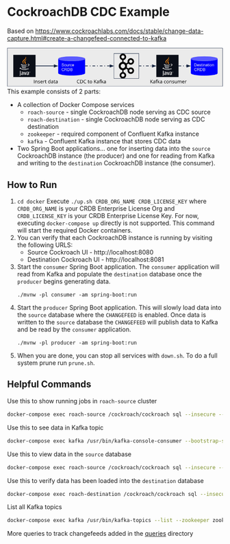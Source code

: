 # CockroachDB CDC Example

Based on https://www.cockroachlabs.com/docs/stable/change-data-capture.html#create-a-changefeed-connected-to-kafka

![highlevel.png](resources/highlevel.png)
This example consists of 2 parts:
* A collection of Docker Compose services
    * `roach-source` - single CockroachDB node serving as CDC source
    * `roach-destination` - single CockroachDB node serving as CDC destination
    * `zookeeper` - required component of Confluent Kafka instance
    * `kafka` - Confluent Kafka instance that stores CDC data
* Two Spring Boot applications... one for inserting data into the `source` CockroachDB instance (the producer) and one for reading from Kafka and writing to the `destination` CockroachDB instance (the consumer).

## How to Run

1) `cd docker` Execute `./up.sh CRDB_ORG_NAME CRDB_LICENSE_KEY` where `CRDB_ORG_NAME` is your CRDB Enterprise License Org and `CRDB_LICENSE_KEY` is your CRDB Enterprise License Key.  For now, executing `docker-compose up` directly is not supported.  This command will start the required Docker containers.  
2) You can verify that each CockroachDB instance is running by visiting the following URLS:
    * Source Cockroach UI - http://localhost:8080
    * Destination Cockroach UI - http://localhost:8081
1) Start the `consumer` Spring Boot application.  The `consumer` application will read from Kafka and populate the `destination` database once the `producer` begins generating data.
    ```
    ./mvnw -pl consumer -am spring-boot:run
    ```
1) Start the `producer` Spring Boot application.  This will slowly load data into the `source` database where the `CHANGEFEED` is enabled.  Once data is written to the `source` database the `CHANGEFEED` will publish data to Kafka and be read by the `consumer` application.
    ```
    ./mvnw -pl producer -am spring-boot:run
    ```
1) When you are done, you can stop all services with `down.sh`.  To do a full system prune run `prune.sh`.

## Helpful Commands

Use this to show running jobs in `roach-source` cluster
```bash
docker-compose exec roach-source /cockroach/cockroach sql --insecure --execute="SHOW JOBS;"
```

Use this to see data in Kafka topic
```bash
docker-compose exec kafka /usr/bin/kafka-console-consumer --bootstrap-server=localhost:9092 --from-beginning --topic=source_table
```

Use this to view data in the `source` database
```bash
docker-compose exec roach-source /cockroach/cockroach sql --insecure --database source --execute="select count(*) from source_table;"
```

Use this to verify data has been loaded into the `destination` database 
```bash
docker-compose exec roach-destination /cockroach/cockroach sql --insecure --database destination --execute="select count(*) from destination_table;"
```

List all Kafka topics
```bash
docker-compose exec kafka /usr/bin/kafka-topics --list --zookeeper zookeeper:2181
```

More queries to track changefeeds added in the [queries](queries) directory
